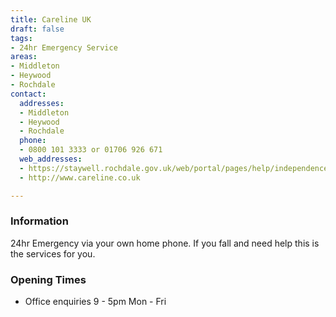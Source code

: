 ```yaml
---
title: Careline UK
draft: false
tags:
- 24hr Emergency Service
areas:
- Middleton
- Heywood
- Rochdale
contact:
  addresses:
  - Middleton
  - Heywood
  - Rochdale
  phone:
  - 0800 101 3333 or 01706 926 671
  web_addresses:
  - https://staywell.rochdale.gov.uk/web/portal/pages/help/independence/gadgets/careline
  - http://www.careline.co.uk

---
```


### Information
24hr Emergency via your own home phone. If you fall and need help this is the services for you.

### Opening Times
* Office enquiries 9 - 5pm Mon - Fri

